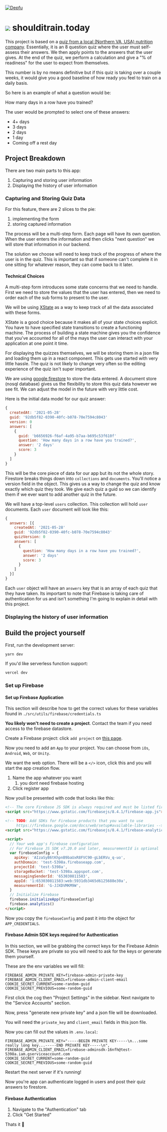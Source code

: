 [![Depfu](https://badges.depfu.com/badges/3510c0fc8a9b17a045ef2389a436fe9d/count.svg)](https://depfu.com/github/theianjones/shoulditraintoday?project_id=27149)

# ![](https://res.cloudinary.com/dpspogkzf/image/upload/v1618869726/shoulditrain/logo_wl1ezx.svg) shoulditrain.today

This project is based on a [quiz from a local (Northern VA, USA) nutrition company](https://www.instagram.com/p/CL7kiaqnP80/). Essentially, it is an 8 question quiz where the user must self-assess their answers. We then apply points to the answers that the user gives. At the end of the quiz, we perform a calculation and give a "% of readiness" for the user to expect from themselves.

This number is by no means definitive but if this quiz is taking over a couple weeks, it would give you a good baseline of how ready you feel to train on a daily basis.

So here is an example of what a question would be:

How many days in a row have you trained?

The user would be prompted to select one of these answers:

- 4+ days
- 3 days
- 2 days
- 1 day
- Coming off a rest day

## Project Breakdown

There are two main parts to this app:

1. Capturing and storing user information
2. Displaying the history of user information

### Capturing and Storing Quiz Data

For this feature, there are 2 slices to the pie:

1. implementing the form
2. storing captured information

The process will be a multi-step form. Each page will have its own question. When the user enters the information and then clicks "next question" we will store that information in our backend.

The solution we choose will need to keep track of the progress of where the user is in the quiz. This is important so that if someone can't complete it in one sitting for whatever reason, they can come back to it later.

#### Technical Choices

A multi-step form introduces some state concerns that we need to handle. First we need to store the values that the user has entered, then we need to order each of the sub forms to present to the user.

We will be using [XState](https://xstate.js.org/) as a way to keep track of all the data associated with these forms.

XState is a good choice because it makes all of your state choices explicit. You have to have specified state transitions to create a functioning machine. The process of building a state machine gives you the confidence that you've accounted for all of the mays the user can interact with your application at one point it time.

For displaying the quizzes themselves, we will be storing them in a json file and loading them up in a react component. This gets use started with very little hassle. The quiz is not likely to change very often so the editing experience of the quiz isn't super important.

We are using [google firestore](https://firebase.google.com/) to store the data entered. A document store (nosql database) gives us the flexibility to store this quiz data however we see fit. We can adjust the model in the future with very little cost.

Here is the initial data model for our quiz answer:

```js
{
  createdAt: '2021-05-28'
  guid: '92db5f82-0390-40fc-b078-70e7594c8043'
  version: 0
  answers: [
    {
      guid: 'b6656926-f6af-4a95-b7aa-b695c53f610f'
      question: 'How many days in a row have you trained?',
      answer: '2 days'
      score: 3
    }
  ]
}
```

This will be the core piece of data for our app but its not the whole story. Firestore breaks things down into `collections` and `documents`. You'll notice a version field in the object. This gives us a way to change the quiz and know exactly which quiz they took. We give each quiz a guid so we can identify them if we ever want to add another quiz in the future.

We will have a top-level `users` collection. This collection will hold `user` documents. Each `user` document will look like this:

```js
{
  answers: [{
    createdAt: '2021-05-28'
    guid: '92db5f82-0390-40fc-b078-70e7594c8043'
    quizVersion: 0
    answers: [
      {
        question: 'How many days in a row have you trained?',
        answer: '2 days'
        score: 3
      }
    ]
  }]
}
```

Each `user` object will have an `answers` key that is an array of each quiz that they have taken. Its important to note that Firebase is taking care of authentication for us and isn't something I'm going to explain in detail with this project.

### Displaying the history of user information

## Build the project yourself

First, run the development server:

```bash
yarn dev
```

If you'd like serverless function support:

```bash
vercel dev
```

### Set up Firebase

#### Set up Firebase Application

This section will describe how to get the correct values for these variables found in `./src/utils/firebase/credentials.ts`

**You likely won't need to create a project**. Contact the team if you need access to the firebase datastore.

Create a Firebase project: click `add project` on [this page](https://console.firebase.google.com/u/0/).

Now you need to add an `App` to your project. You can choose from `iOs`, `Android`, `Web`, or `Unity`.

We want the web option. There will be a `</>` icon, click this and you will start the app creation flow.

1. Name the app whatever you want
   1. you dont need firebase hosting
2. Click register app

Now youll be presented with code that looks like this:

```html
<!-- The core Firebase JS SDK is always required and must be listed first -->
<script src="https://www.gstatic.com/firebasejs/8.4.1/firebase-app.js"></script>

<!-- TODO: Add SDKs for Firebase products that you want to use
     https://firebase.google.com/docs/web/setup#available-libraries -->
<script src="https://www.gstatic.com/firebasejs/8.4.1/firebase-analytics.js"></script>

<script>
  // Your web app's Firebase configuration
  // For Firebase JS SDK v7.20.0 and later, measurementId is optional
  var firebaseConfig = {
    apiKey: 'AIzaSyB6tKhpnB9baUxR8FVC90-gLbERVu_q-uo',
    authDomain: 'test-5398a.firebaseapp.com',
    projectId: 'test-5398a',
    storageBucket: 'test-5398a.appspot.com',
    messagingSenderId: '653030811583',
    appId: '1:653030811583:web:5931db3465d6125688e30a',
    measurementId: 'G-JJXDVMKM9W',
  }
  // Initialize Firebase
  firebase.initializeApp(firebaseConfig)
  firebase.analytics()
</script>
```

Now you copy the `firebaseConfig` and past it into the object for `APP_CREDENTIALS`.

#### Firebase Admin SDK keys required for Authentication

In this section, we will be grabbing the correct keys for the Firebase Admin SDK. These keys are private so you will need to ask for the keys or generate them yourself.

These are the env variables we will fill:

```
FIREBASE_ADMIN_PRIVATE_KEY=firebase-admin-private-key
FIREBASE_ADMIN_CLIENT_EMAIL=firebase-admin-client-email
COOKIE_SECRET_CURRENT=some-random-guid
COOKIE_SECRET_PREVIOUS=some-random-guid
```

First click the cog then "Project Settings" in the sidebar. Next navigate to the "Service Accounts" section.

Now, press "generate new private key" and a json file will be downloaded.

You will need the `private_key` and `client_email` fields in this json file.

Now you can fill out the values in `.env.local`:

```
FIREBASE_ADMIN_PRIVATE_KEY="-----BEGIN PRIVATE KEY-----\n...some really long key...-----END PRIVATE KEY-----\n",
FIREBASE_ADMIN_CLIENT_EMAIL=firebase-adminsdk-16nfh@test-5398a.iam.gserviceaccount.com
COOKIE_SECRET_CURRENT=some-random-guid
COOKIE_SECRET_PREVIOUS=some-random-guid
```

Restart the next server if it's running!

Now you're app can authenticate logged in users and post their quiz answers to firestore.

#### Firebase Authentication

1. Navigate to the "Authentication" tab
2. Click "Get Started"

Thats it 👀
